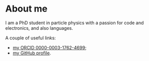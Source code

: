 # About me
I am a PhD student in particle physics with a passion for code and electronics, and also languages.

A couple of useful links:
 - [my ORCID 0000-0003-1762-4699](https://orcid.org/0000-0003-1762-4699);
 - [my GitHub profile](https://github.com/lmassach/).
